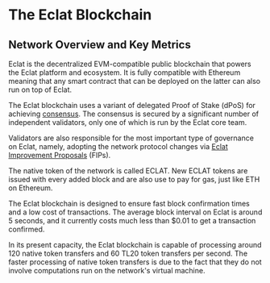 # The Eclat Blockchain

## Network Overview and Key Metrics

Eclat is the decentralized EVM-compatible public blockchain that powers the Eclat platform and ecosystem. It is fully compatible with Ethereum meaning that any smart contract that can be deployed on the latter can also run on top of Eclat.

The Eclat blockchain uses a variant of delegated Proof of Stake (dPoS) for achieving [consensus](https://docs.eclatscan.com/general/fuse-network-blockchain/fuse-consensus). The consensus is secured by a significant number of independent validators, only one of which is run by the Eclat core team.

Validators are also responsible for the most important type of governance on Eclat, namely, adopting the network protocol changes via [Eclat Improvement Proposals](https://docs.eclatscan.com/general/fips) (FIPs). 

The native token of the network is called ECLAT. New ECLAT tokens are issued with every added block and are also use to pay for gas, just like ETH on Ethereum. 

The Eclat blockchain is designed to ensure fast block confirmation times and a low cost of transactions. The average block interval on Eclat is around 5 seconds, and it currently costs much less than $0.01 to get a transaction confirmed.

In its present capacity, the Eclat blockchain is capable of processing around 120 native token transfers and 60 TL20 token transfers per second. The faster processing of native token transfers is due to the fact that they do not involve computations run on the network's virtual machine. 


